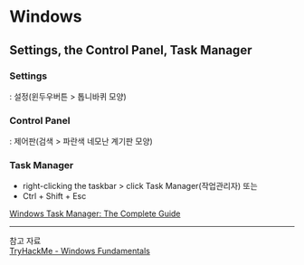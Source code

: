 # Windows

## Settings, the Control Panel, Task Manager

### Settings 
: 설정(윈두우버튼 > 톱니바퀴 모양)   

### Control Panel 
: 제어판(검색 > 파란색 네모난 계기판 모양)   

### Task Manager   

* right-clicking the taskbar > click Task Manager(작업관리자) 또는   
* Ctrl + Shift + Esc   

[Windows Task Manager: The Complete Guide](https://www.howtogeek.com/405806/windows-task-manager-the-complete-guide/)

---
참고 자료   
[TryHackMe - Windows Fundamentals](https://tryhackme.com/module/windows-fundamentals)
